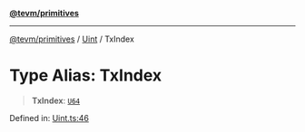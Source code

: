 [**@tevm/primitives**](../../../README.md)

***

[@tevm/primitives](../../../globals.md) / [Uint](../README.md) / TxIndex

# Type Alias: TxIndex

> **TxIndex**: [`U64`](U64.md)

Defined in: [Uint.ts:46](https://github.com/evmts/tevm-monorepo/blob/main/packages/primitives/src/Uint.ts#L46)
